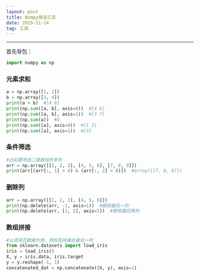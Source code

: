 ```yaml
---
layout: post
title: Numpy用法汇总
date: 2019-11-14
tag: 工具
---
```


---

首先导包：
```python
import numpy as np
```

### 元素求和

```python
a = np.array([1, 2])
b = np.array([3, 4])
print(a + b)  #[4 6]
print(np.sum([a, b], axis=0))  #[4 6]
print(np.sum([a, b], axis=1))  #[3 7]
print(np.sum(a))  #3
print(np.sum([a], axis=0))  #[1 2]
print(np.sum([a], axis=1))  #[3]
``` 

### 条件筛选
```python
#比如要筛选二维数组的多列
arr = np.array([[1, 2, 3], [4, 5, 6], [7, 8, 9]])
print(arr[(arr[:, 1] > 4) & (arr[:, 2] > 8)])  #array([[7, 8, 9]])
```

### 删除列
```python
arr = np.array([[1, 2, 3], [4, 5, 6]])
print(np.delete(arr, -1, axis=1))  #删除最后一列
print(np.delete(arr, [1, 2], axis=1))  #删除最后两列
``` 

### 数组拼接
```python
#以鸢尾花数据为例，把标签拼接在最后一列
from sklearn.datasets import load_iris
iris = load_iris()
X, y = iris.data, iris.target
y = y.reshape(-1, 1)
concatenated_dat = np.concatenate((X, y), axis=1)
```
<br>
